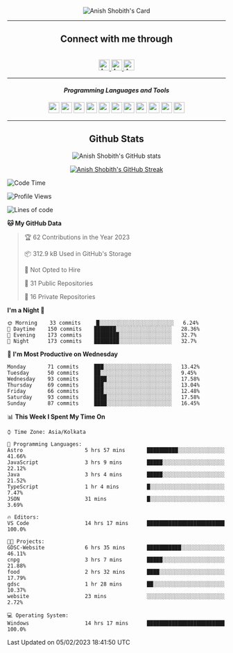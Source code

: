 <div align="center">

![Anish Shobith's Card](https://cardivo.vercel.app/api?name=Anish%20Shobith%20P%20S&description=Hi%20there%F0%9F%91%8B,%20I%20am%20a%2020-years-old.%20I%20am%20a%20Web%20and%20Application%20developer%20from%20India.%20Nice%20to%20meet%20you%20all.%20Looking%20forward%20to%20paritcipate%20with%20you.&image=https://i.imgur.com/WlQk3PY.jpg&&disableAnimation=true&site=https://anishshobithps.tech&pattern=plus&colorPattern=%23171616&backgroundColor=%231a1b26&instagram=anish_shobith&linkedin=Anish%20Shobith%20P%20S&fontColor=%23ffffff&iconColor=%23ffffff)

<hr>
 <h2> Connect with me through </h2>
<br>
<a href="https://www.instagram.com/anish_shobith/">
    <img alt="Anish Shobith's Instagram" width="25px" src="https://raw.githubusercontent.com/Anish-Shobith/Anish-Shobith/master/assets/socials/instagram.svg">
    </a>
    <a href="https://discord.gg/cWgDskT">
    <img alt="Anish Shobith's Discord", width="25px" src="https://raw.githubusercontent.com/Anish-Shobith/Anish-Shobith/master/assets/socials/discord.svg">
    </a>
    <a href="https://open.spotify.com/user/goshcrm0y9jzum2lffvu6f4hz">
    <img alt="Anish Shobith's Spotify", width="25px" src="https://raw.githubusercontent.com/Anish-Shobith/Anish-Shobith/master/assets/socials/spotify.svg">
    </a>
    <br>
    <hr>
    <h4> <i> Programming Languages and Tools </i> </h4>
    <img width="25px" src="https://raw.githubusercontent.com/Anish-Shobith/Anish-Shobith/master/assets/languages/javascript.svg">
    <img width="25px" src="https://raw.githubusercontent.com/Anish-Shobith/Anish-Shobith/master/assets/languages/typescript.svg">
    <img width="25px" src="https://raw.githubusercontent.com/Anish-Shobith/Anish-Shobith/master/assets/languages/cpp.svg">
    <img width="25px" src="https://raw.githubusercontent.com/Anish-Shobith/Anish-Shobith/master/assets/languages/ruby.svg">
    <img width="25px" src="https://raw.githubusercontent.com/Anish-Shobith/Anish-Shobith/master/assets/languages/html.svg">
    <img width="25px" src="https://raw.githubusercontent.com/Anish-Shobith/Anish-Shobith/master/assets/tools/nodejs.svg">
    <img width="25px" src="https://raw.githubusercontent.com/Anish-Shobith/Anish-Shobith/master/assets/tools/docker.svg">
    <img width="25px" src="https://raw.githubusercontent.com/Anish-Shobith/Anish-Shobith/master/assets/tools/webstorm.svg">
    <img width="25px" src="https://raw.githubusercontent.com/Anish-Shobith/Anish-Shobith/master/assets/tools/intellij.svg">
    <img width="25px" src="https://raw.githubusercontent.com/Anish-Shobith/Anish-Shobith/master/assets/tools/visualstudiocode.svg">
    <img width="25px" src="https://raw.githubusercontent.com/Anish-Shobith/Anish-Shobith/master/assets/tools/git.svg">
<hr>
 <h2> Github Stats </h2>

![Anish Shobith's GitHub stats](https://github-readme-stats-fk82.vercel.app/api?username=Anish-Shobith&show_icons=true&theme=tokyonight&count_private=true)

[![Anish Shobith's GitHub Streak](https://streak-stats.demolab.com?user=Anish-Shobith&theme=tokyonight&hide_border=true&border_radius=4.6)](https://git.io/streak-stats)

</div>

<!--START_SECTION:waka-->
![Code Time](http://img.shields.io/badge/Code%20Time-771%20hrs%2053%20mins-blue)

![Profile Views](http://img.shields.io/badge/Profile%20Views-6-blue)

![Lines of code](https://img.shields.io/badge/From%20Hello%20World%20I%27ve%20Written-152%20Thousand%20lines%20of%20code-blue)

**🐱 My GitHub Data** 

> 🏆 62 Contributions in the Year 2023
 > 
> 📦 312.9 kB Used in GitHub's Storage 
 > 
> 🚫 Not Opted to Hire
 > 
> 📜 31 Public Repositories 
 > 
> 🔑 16 Private Repositories  
 > 
**I'm a Night 🦉** 

```text
🌞 Morning    33 commits     █░░░░░░░░░░░░░░░░░░░░░░░░   6.24% 
🌆 Daytime    150 commits    ███████░░░░░░░░░░░░░░░░░░   28.36% 
🌃 Evening    173 commits    ████████░░░░░░░░░░░░░░░░░   32.7% 
🌙 Night      173 commits    ████████░░░░░░░░░░░░░░░░░   32.7%

```
📅 **I'm Most Productive on Wednesday** 

```text
Monday       71 commits     ███░░░░░░░░░░░░░░░░░░░░░░   13.42% 
Tuesday      50 commits     ██░░░░░░░░░░░░░░░░░░░░░░░   9.45% 
Wednesday    93 commits     ████░░░░░░░░░░░░░░░░░░░░░   17.58% 
Thursday     69 commits     ███░░░░░░░░░░░░░░░░░░░░░░   13.04% 
Friday       66 commits     ███░░░░░░░░░░░░░░░░░░░░░░   12.48% 
Saturday     93 commits     ████░░░░░░░░░░░░░░░░░░░░░   17.58% 
Sunday       87 commits     ████░░░░░░░░░░░░░░░░░░░░░   16.45%

```


📊 **This Week I Spent My Time On** 

```text
⌚︎ Time Zone: Asia/Kolkata

💬 Programming Languages: 
Astro                    5 hrs 57 mins       ██████████░░░░░░░░░░░░░░░   41.66% 
JavaScript               3 hrs 9 mins        █████░░░░░░░░░░░░░░░░░░░░   22.12% 
Java                     3 hrs 4 mins        █████░░░░░░░░░░░░░░░░░░░░   21.52% 
TypeScript               1 hr 4 mins         █░░░░░░░░░░░░░░░░░░░░░░░░   7.47% 
JSON                     31 mins             █░░░░░░░░░░░░░░░░░░░░░░░░   3.69%

🔥 Editors: 
VS Code                  14 hrs 17 mins      █████████████████████████   100.0%

🐱‍💻 Projects: 
GDSC-Website             6 hrs 35 mins       ███████████░░░░░░░░░░░░░░   46.11% 
cnpg                     3 hrs 7 mins        █████░░░░░░░░░░░░░░░░░░░░   21.88% 
food                     2 hrs 32 mins       ████░░░░░░░░░░░░░░░░░░░░░   17.79% 
gdsc                     1 hr 28 mins        ██░░░░░░░░░░░░░░░░░░░░░░░   10.37% 
website                  23 mins             ░░░░░░░░░░░░░░░░░░░░░░░░░   2.72%

💻 Operating System: 
Windows                  14 hrs 17 mins      █████████████████████████   100.0%

```


 Last Updated on 05/02/2023 18:41:50 UTC
<!--END_SECTION:waka-->
